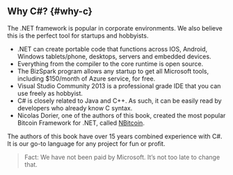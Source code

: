## Why C#? {#why-c}

The .NET framework is popular in corporate environments. We also believe this is the perfect tool for startups and hobbyists.

*   .NET can create portable code that functions across IOS, Android, Windows tablets/phone, desktops, servers and embedded devices.
*   Everything from the compiler to the core runtime is open source.
*   The BizSpark program allows any startup to get all Microsoft tools, including $150/month of Azure service, for free.
*   Visual Studio Community 2013 is a professional grade IDE that you can use freely as hobbyist.
*   C# is closely related to Java and C++. As such, it can be easily read by developers who already know C syntax.
*   Nicolas Dorier, one of the authors of this book, created the most popular Bitcoin Framework for .NET, called [NBitcoin](https://github.com/MetacoSA/NBitcoin).

The authors of this book have over 15 years combined experience with C#. It is our go-to language for any project for fun or profit.  

> Fact: We have not been paid by Microsoft. It’s not too late to change that.

